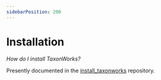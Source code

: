 ```yaml
---
sidebarPosition: 200
---
```


# Installation
_How do I install TaxonWorks?_

Presently documented in the [install_taxonworks](https://github.com/SpeciesFileGroup/install_taxonworks) repository.

